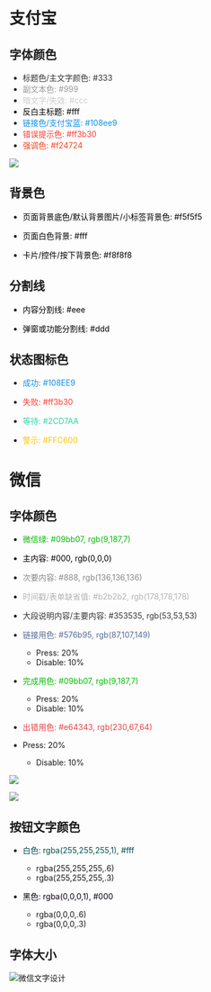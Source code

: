 # 支付宝

## 字体颜色

- <font color="#333">标题色/主文字颜色: #333</font>
- <font color="#999">副文本色: #999</font>
- <font color="#ccc">暗文字/失效: #ccc</font>
- <font color="#">反白主标题: #fff</font>
- <font color="#108ee9">链接色/支付宝蓝: #108ee9</font>
- <font color="#ff3b30">错误提示色: #ff3b30</font>
- <font color="#f24724">强调色: #f24724</font>

![](C:\Users\Yao\Desktop\1533888197229-0a4d7baf-620c-42c6-9351-ceaab89448d0.png)

## 背景色

- <font color="#">页面背景底色/默认背景图片/小标签背景色: #f5f5f5</font>

- <font color="#">页面白色背景: #fff</font>

- <font color="#">卡片/控件/按下背景色: #f8f8f8</font>

## 分割线

- <font color="#">内容分割线: #eee</font>

- <font color="#">弹窗或功能分割线: #ddd</font>

## 状态图标色

- <font color="#108EE9">成功: #108EE9</font>

- <font color="#ff3b30">失败: #ff3b30</font>

- <font color="#2CD7AA">等待: #2CD7AA</font>

- <font color="#FFC600">警示: #FFC600</font>


# 微信

## 字体颜色

- <font color="#09bb07">微信绿: #09bb07, rgb(9,187,7)</font>
- <font color="#000">主内容: #000, rgb(0,0,0)</font>
- <font color="#888">次要内容: #888, rgb(136,136,136)</font>
- <font color="#b2b2b2">时间戳/表单缺省值: #b2b2b2, rgb(178,178,178)</font>
- <font color="#353535">大段说明内容/主要内容: #353535, rgb(53,53,53)</font>

- <font color="#576b95">链接用色: #576b95, rgb(87,107,149)</font>

    - Press: 20%
    - Disable: 10%
- <font color="#09bb07">完成用色: #09bb07, rgb(9,187,7)</font>

    - Press: 20%
    - Disable: 10%
- <font color="#e64343">出错用色: #e64343, rgb(230,67,64)</font>
- Press: 20%
    - Disable: 10%

![](C:\Users\Yao\Desktop\8Font.color.03f7bed7.png)

![](C:\Users\Yao\Desktop\8Font.color2.7baf3efa.png)

## 按钮文字颜色

- <font color="rgba(255,255,255,1)">白色: rgba(255,255,255,1), #fff</font>
    - rgba(255,255,255,.6)
    - rgba(255,255,255,.3)

- <font color="rgba(0,0,0,1)">黑色: rgba(0,0,0,1), #000</font>
     - rgba(0,0,0,.6)
  - rgba(0,0,0,.3)

## 字体大小

![微信文字设计](C:\Users\Yao\Desktop\8Font.5c21b122.png)
